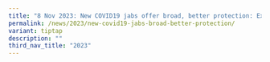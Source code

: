 ```yaml
---
title: "8 Nov 2023: New COVID19 jabs offer broad, better protection: Experts"
permalink: /news/2023/new-covid19-jabs-broad-better-protection/
variant: tiptap
description: ""
third_nav_title: "2023"
---
```


